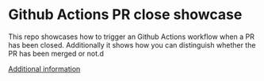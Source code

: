 # Github Actions PR close showcase

This repo showcases how to trigger an Github Actions workflow when a PR has been closed. Additionally it shows how you can distinguish whether the PR has been merged or not.d

[Additional information](https://brennerm.github.io/posts/trigger-github-actions-on-pr-close.html)
